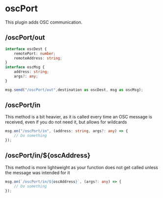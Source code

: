 # oscPort
This plugin adds OSC communication.

## /oscPort/out
```typescript
interface oscDest {
    remotePort: number;
    remoteAddress: string;
}
interface oscMsg {
    address: string;
    args?: any;
}

msg.send("/oscPort/out",destination as oscDest, msg as oscMsg);
```

## /oscPort/in
This method is a bit heavier, as it is called every time an OSC message is received, even if you do not need it, but allows for wildcards
```typescript
msg.on("/oscPort/in", (address: string, args?: any) => {
    // Do something
});
```

## /oscPort/in/${oscAddress}
This method is more lightweight as your function does not get called unless the message was intended for it
```typescript
msg.on(`/oscPort/in/${oscAddress}`, (args?: any) => {
    // Do something
});
```